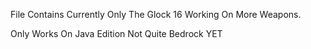 File Contains Currently Only The Glock 16 Working On More Weapons.

Only Works On Java Edition Not Quite Bedrock YET
